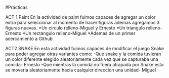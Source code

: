 #Practicas

ACT 1 Paint
En la actividad de paint fuimos capaces de agregar un color extra para seleccionar al momento de hacer figuras
ademas agregamos 3 figuras nuevas.
*Un circulo relleno-Miguel y Ernesto
*Un triangulo relleno- Ernesto
*Un rectangulo relleno-Miguel
*Ademas de un primer acercamiento a Github

ACT2 SNAKE
En esta actividad fuimos capaces de modificar el juego Snake para poder agregar otras variantes como:
-Que snake y la comida tuvieran un color diferente elegido aleatoriamente cada vez que se capturaba una comida- Ernesto
-Que mientras la comida no fuera atrapada por Snake esta se moveria aleatoriamente hacia cualquier direccion una unidad- Miguel
